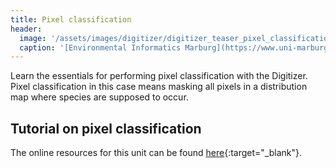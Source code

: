 ```yaml
---
title: Pixel classification
header:
  image: '/assets/images/digitizer/digitizer_teaser_pixel_classification.png'
  caption: '[Environmental Informatics Marburg](https://www.uni-marburg.de/en/fb19/disciplines/physisch/environmentalinformatics){:target="_blank"}'
---
```


Learn the essentials for performing pixel classification with the Digitizer.
Pixel classification in this case means masking all pixels in a distribution map where species are supposed to occur.
<!--more-->


## Tutorial on pixel classification
The online resources for this unit can be found [here](https://environmentalinformatics-marburg.github.io/distribution_digitizer_webpage/theoretical_background.html){:target="_blank"}.






